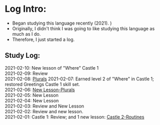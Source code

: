 # Log Intro:
* Began studying this language recently (2021). )
* Originally, I didn't think I was going to like studying this language as much as I do. 
* Therefore, I just started a log. 


## Study Log: 

2021-02-10: New lesson of "Where" Castle 1<br>
2021-02-09: Review<br>
2021-02-08: [Plurals](https://github.com/EO4wellness/T-I-L/blob/main/polyglot/Latin/Castle-1/Plurals.md)
2021-02-07: Earned level 2 of "Where" in Castle 1; restored Greetings Castle 1 skill set. <br> 
2021-02-06: [New Lesson-Plurals](https://github.com/EO4wellness/T-I-L/blob/main/polyglot/Latin/Castle-1/Plurals.md)<br>
2021-02-05: New Lesson <br>
2021-02-04: New Lesson <br> 
2021-02-03: Review and New Lesson <br>
2021-02-02: Review and new lesson. <br> 
2021-02-01: Castle 1: Review; and 1 new lesson: [Castle 2-Routines](https://github.com/EO4wellness/T-I-L/blob/main/polyglot/Latin/Castle-2/Routines.md)<br>
